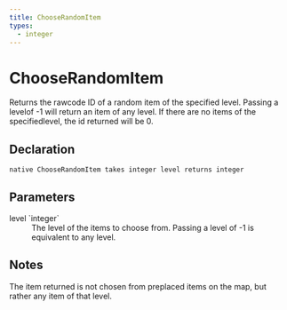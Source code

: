 ```yaml
---
title: ChooseRandomItem
types:
  - integer
---
```


# ChooseRandomItem
Returns the rawcode ID of a random item of the specified level. Passing a levelof -1 will return an item of any level. If there are no items of the specifiedlevel, the id returned will be 0.

## Declaration

```
native ChooseRandomItem takes integer level returns integer
```

## Parameters
<dl>
  <dt>level `integer`</dt>
  <dd>The level of the items to choose from. Passing a level of -1 is equivalent to any level.</dd>
</dl>

## Notes 
The item returned is not chosen from preplaced items on the map, but rather any item of that level.